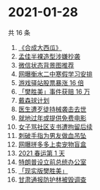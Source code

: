 # 2021-01-28

共 16 条

<!-- BEGIN -->
<!-- 最后更新时间 Thu Jan 28 2021 23:04:30 GMT+0800 (CST) -->

1. [《合成大西瓜》](https://www.zhihu.com/search?q=合成大西瓜)
2. [孟佳半裸造型涉嫌抄袭](https://www.zhihu.com/search?q=孟佳)
3. [微信状态背景图推荐](https://www.zhihu.com/search?q=微信状态背景图)
4. [网曝衡水二中寒假学习安排](https://www.zhihu.com/search?q=衡水二中)
5. [游戏驿站股票暴涨 16 倍](https://www.zhihu.com/search?q=游戏驿站)
6. [「樊胜美」事件获赔 16 万](https://www.zhihu.com/search?q=现实版樊胜美)
7. [戴森球计划](https://www.zhihu.com/search?q=戴森球计划)
8. [医生遭歹徒持械袭击去世](https://www.zhihu.com/search?q=江西伤医事件)
9. [就地过年或提供免费电影](https://www.zhihu.com/search?q=就地过年)
10. [女子骂社区支书遭拘留后续](https://www.zhihu.com/search?q=草包支书)
11. [刺破手指为男友做血吊坠](https://www.zhihu.com/search?q=血吊坠)
12. [网曝拼多多上卖宠物盲盒](https://www.zhihu.com/search?q=宠物盲盒)
13. [2021 春运第 1 天](https://www.zhihu.com/search?q=春运)
14. [特朗普设立前总统办公室](https://www.zhihu.com/search?q=特朗普)
15. [「现实版樊胜美」](https://www.zhihu.com/search?q=现实版樊胜美)
16. [甘肃通报防护林被毁调查](https://www.zhihu.com/search?q=敦煌防护林)

<!-- END -->
